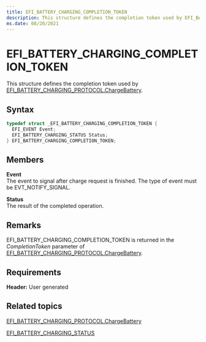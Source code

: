 ```yaml
---
title: EFI_BATTERY_CHARGING_COMPLETION_TOKEN
description: This structure defines the completion token used by EFI_BATTERY_CHARGING_PROTOCOL.ChargeBattery.
ms.date: 08/20/2021
---
```


# EFI_BATTERY_CHARGING_COMPLETION_TOKEN

This structure defines the completion token used by [EFI_BATTERY_CHARGING_PROTOCOL.ChargeBattery](efi-battery-charging-protocolchargebattery.md).

## Syntax

```cpp
typedef struct _EFI_BATTERY_CHARGING_COMPLETION_TOKEN {
  EFI_EVENT Event;
  EFI_BATTERY_CHARGING_STATUS Status;
} EFI_BATTERY_CHARGING_COMPLETION_TOKEN;
```

## Members

**Event**  
The event to signal after charge request is finished. The type of event must be EVT_NOTIFY_SIGNAL.

**Status**  
The result of the completed operation.

## Remarks

EFI_BATTERY_CHARGING_COMPLETION_TOKEN is returned in the *CompletionToken* parameter of [EFI_BATTERY_CHARGING_PROTOCOL.ChargeBattery](efi-battery-charging-protocolchargebattery.md).

## Requirements

**Header:** User generated

## Related topics

[EFI_BATTERY_CHARGING_PROTOCOL.ChargeBattery](efi-battery-charging-protocolchargebattery.md)  

[EFI_BATTERY_CHARGING_STATUS](efi-battery-charging-status.md)  
